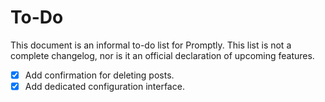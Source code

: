 # To-Do

This document is an informal to-do list for Promptly. This list is not a complete changelog, nor is it an official declaration of upcoming features.

- [X] Add confirmation for deleting posts.
- [X] Add dedicated configuration interface.
